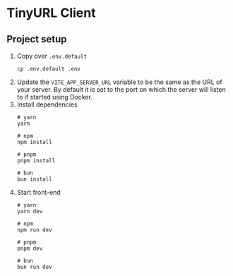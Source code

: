 # TinyURL Client

## Project setup
1. Copy over `.env.default`
    ```
    cp .env.default .env
    ```
2. Update the `VITE_APP_SERVER_URL` variable to be the same as the URL of your server. By default it is set to the
   port on which the server will listen to if started using Docker.
3. Install dependencies
    ```
    # yarn
    yarn

    # npm
    npm install

    # pnpm
    pnpm install

    # bun
    bun install
    ```
4. Start front-end
    ```
    # yarn
    yarn dev

    # npm
    npm run dev

    # pnpm
    pnpm dev

    # bun
    bun run dev
    ```

